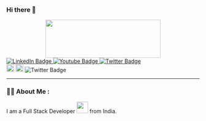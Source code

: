 ### Hi there 👋

<!--
**PhilipTamb/PhilipTamb** is a ✨ _special_ ✨ repository because its `README.md` (this file) appears on your GitHub profile.

Here are some ideas to get you started:

- 🔭 I’m currently working on ...
- 🌱 I’m currently learning ...
- 👯 I’m looking to collaborate on ...
- 🤔 I’m looking for help with ...
- 💬 Ask me about ...
- 📫 How to reach me: ...
- 😄 Pronouns: ...
- ⚡ Fun fact: ...
-->

<div id="header" align="center">
  <img src="https://media.giphy.com/media/dWesBcTLavkZuG35MI/giphy.gif" width="300" height="100"/>
</div>

<div id="badges">
  <a href="https://www.linkedin.com/in/philip-tamb%C3%A8/">
    <img src="https://img.shields.io/badge/LinkedIn-blue?style=for-the-badge&logo=linkedin&logoColor=white" alt="LinkedIn Badge"/>
  </a>
  <a href="https://www.youtube.com/channel/UCu5lYKkP44h01DFpegYTa4w">
    <img src="https://img.shields.io/badge/YouTube-red?style=for-the-badge&logo=youtube&logoColor=white" alt="Youtube Badge"/>
  </a>
  <a href="https://twitter.com/PhilipTamb1">
    <img src="https://img.shields.io/badge/Twitter-blue?style=for-the-badge&logo=twitter&logoColor=white" alt="Twitter Badge"/>
  </a>
</div>

<div id="badges">
  <img src="https://media.giphy.com/media/KAq5w47R9rmTuvWOWa/giphy.gif" alt="Python" width="20"/>
  <img src="https://media.giphy.com/media/kH6CqYiquZawmU1HI6/giphy.gif&logoColor=red" alt="Git" width="20"/>
  <img src="https://img.shields.io/badge/Twitter-blue?style=for-the-badge&logo=twitter&logoColor=white" alt="Twitter Badge"/>
</div>


---

### :man_technologist: About Me :

I am a Full Stack Developer <img src="https://media.giphy.com/media/WUlplcMpOCEmTGBtBW/giphy.gif" width="30"> from India.


